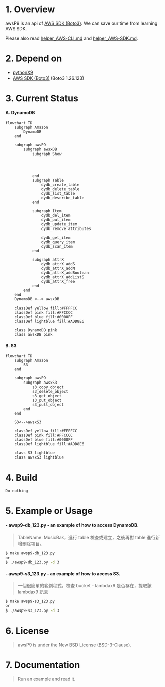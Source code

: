 # 1. Overview

awsP9 is an api of [AWS SDK (Boto3)](https://boto3.amazonaws.com/v1/documentation/api/latest/index.html). We can save our time from learning AWS SDK.

Please also read [helper_AWS-CLI.md](https://github.com/lankahsu520/HelperX/blob/master/helper_AWS-CLI.md) and [helper_AWS-SDK.md](https://github.com/lankahsu520/HelperX/blob/master/helper_AWS-SDK.md).

# 2. Depend on

- [pythonX9](https://github.com/lankahsu520/pythonX9)
-  [AWS SDK (Boto3)](https://boto3.amazonaws.com/v1/documentation/api/latest/index.html) (Boto3 1.26.123)

# 3. Current Status

#### A. DynamoDB

```mermaid
flowchart TD
	subgraph Amazon
		DynamoDB
	end

	subgraph awsP9
		subgraph awsxDB
			subgraph Show
				



			end
			subgraph Table
				dydb_create_table
				dydb_delete_table
				dydb_list_table
				dydb_describe_table
			end

			subgraph Item
				dydb_del_item
				dydb_put_item
				dydb_update_item
				dydb_remove_attributes

				dydb_get_item
				dydb_query_item
				dydb_scan_item
			end
			
			subgraph attrX
				dydb_attrX_addS
				dydb_attrX_addN
				dydb_attrX_addBoolean
				dydb_attrX_addListS
				dydb_attrX_free
			end
		end
	end
	DynamoDB <--> awsxDB

	classDef yellow fill:#FFFFCC
	classDef pink fill:#FFCCCC
	classDef blue fill:#0000FF
	classDef lightblue fill:#ADD8E6

	class DynamoDB pink
	class awsxDB pink
```

#### B. S3

```mermaid
flowchart TD
	subgraph Amazon
		S3
	end

	subgraph awsP9
		subgraph awsxS3
			s3_copy_object
			s3_delete_object
			s3_get_object
			s3_put_object
			s3_pull_object
		end
	end

	S3<-->awsxS3

	classDef yellow fill:#FFFFCC
	classDef pink fill:#FFCCCC
	classDef blue fill:#0000FF
	classDef lightblue fill:#ADD8E6

	class S3 lightblue
	class awsxS3 lightblue
```


# 4. Build
```bash
Do nothing
```
# 5. Example or Usage

#### - awsp9-db_123.py - an example of how to access DynamoDB.

> TableName: MusicBak，進行 table 檢查或建立，之後再對 table 進行新增刪除項目。 

```bash
$ make awsp9-db_123.py
or
$ ./awsp9-db_123.py -d 3
```

#### - awsp9-s3_123.py - an example of how to access S3.

> 一個很簡單的範例程式，檢查 bucket - lambdax9 是否存在，提取該 lambdax9 訊息

```bash
$ make awsp9-s3_123.py
or
$ ./awsp9-s3_123.py -d 3
```

# 6. License

> awsP9 is under the New BSD License (BSD-3-Clause).


# 7. Documentation
> Run an example and read it.
